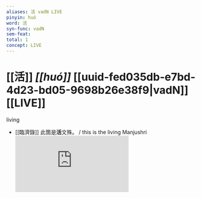 ```yaml
---
aliases: 活 vadN LIVE
pinyin: huó
word: 活
syn-func: vadN
sem-feat: 
total: 1
concept: LIVE 
---
```

# [[活]] *[[huó]]*  [[uuid-fed035db-e7bd-4d23-bd05-9698b26e38f9|vadN]] [[LIVE]]
living
 - [[臨濟錄]] 此箇是**活**文殊。 / this is the living Manjushri![HXWD](https://hxwd.org/textview.html?location=KR6q0053_T_001-0498c.87)